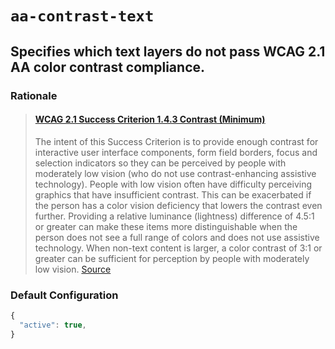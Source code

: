 # ```aa-contrast-text```

## Specifies which text layers do not pass WCAG 2.1 AA color contrast compliance.

### Rationale
>#### [WCAG 2.1 Success Criterion 1.4.3 Contrast (Minimum)](https://www.w3.org/TR/WCAG21/#contrast-minimum)
> The intent of this Success Criterion is to provide enough contrast for interactive user interface components, form field borders, focus and selection indicators so they can be perceived by people with moderately low vision (who do not use contrast-enhancing assistive technology). People with low vision often have difficulty perceiving graphics that have insufficient contrast. This can be exacerbated if the person has a color vision deficiency that lowers the contrast even further. Providing a relative luminance (lightness) difference of 4.5:1 or greater can make these items more distinguishable when the person does not see a full range of colors and does not use assistive technology. When non-text content is larger, a color contrast of 3:1 or greater can be sufficient for perception by people with moderately low vision. [Source](https://www.w3.org/WAI/GL/low-vision-a11y-tf/wiki/Contrast_(Minimum)) 

### Default Configuration

```js
{
  "active": true,
}
```
